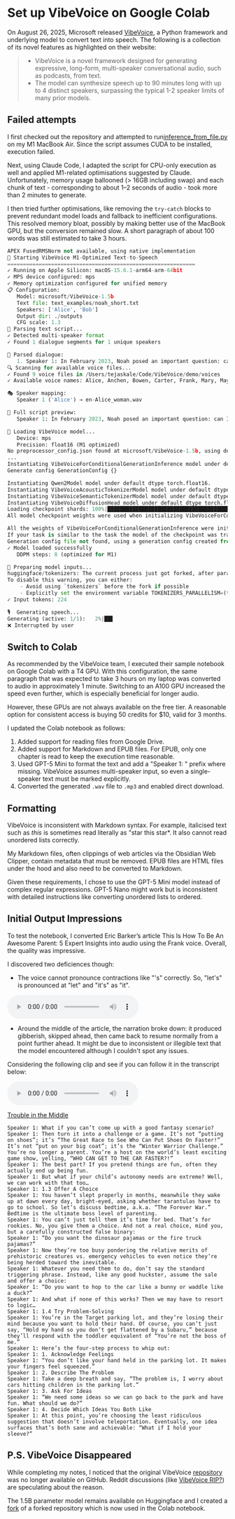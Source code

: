 # Set up VibeVoice on Google Colab

On August 26, 2025, Microsoft released [VibeVoice](https://microsoft.github.io/VibeVoice/), a Python framework and underlying model to convert text into speech. The following is a collection of its novel features as highlighted on their website:

> * VibeVoice is a novel framework designed for generating expressive, long-form, multi-speaker conversational audio, such as podcasts, from text.
> * The model can synthesize speech up to 90 minutes long with up to 4 distinct speakers, surpassing the typical 1-2 speaker limits of many prior models.

## Failed attempts
I first checked out the repository and attempted to run[inference_from_file.py](https://github.com/tejas-kale/VibeVoice/blob/main/demo/inference_from_file.py) on my M1 MacBook Air. Since the script assumes CUDA to be installed, execution failed. 

Next, using Claude Code, I adapted the script for CPU-only execution as well and applied M1-related optimisations suggested by Claude. Unfortunately, memory usage ballooned (> 16GB including swap) and each chunk of text - corresponding to about 1–2 seconds of audio - took more than 2 minutes to generate. 

I then tried further optimisations, like removing the `try-catch` blocks to prevent redundant model loads and fallback to inefficient configurations. This resolved memory bloat, possibly by making better use of the MacBook GPU, but the conversion remained slow. A short paragraph of about 100 words was still estimated to take 3 hours.

```python
APEX FusedRMSNorm not available, using native implementation
🚀 Starting VibeVoice M1-Optimized Text-to-Speech
============================================================
✓ Running on Apple Silicon: macOS-15.6.1-arm64-arm-64bit
✓ MPS device configured: mps
✓ Memory optimization configured for unified memory
📋 Configuration:
   Model: microsoft/VibeVoice-1.5b
   Text file: text_examples/noah_short.txt
   Speakers: ['Alice', 'Bob']
   Output dir: ./outputs
   CFG scale: 1.3
📖 Parsing text script...
✓ Detected multi-speaker format
✓ Found 1 dialogue segments for 1 unique speakers

📝 Parsed dialogue:
   1. Speaker 1: In February 2023, Noah posed an important question: can India industrialize? The question...
🔍 Scanning for available voice files...
✓ Found 9 voice files in /Users/tejaskale/Code/VibeVoice/demo/voices
✓ Available voice names: Alice, Anchen, Bowen, Carter, Frank, Mary, Maya, Samuel, Xinran, en-Alice_woman, en-Carter_man, en-Frank_man, en-Mary_woman_bgm, en-Maya_woman, in-Samuel_man, zh-Anchen_man_bgm, zh-Bowen_man, zh-Xinran_woman

🎭 Speaker mapping:
   Speaker 1 ('Alice') → en-Alice_woman.wav

📄 Full script preview:
   Speaker 1: In February 2023, Noah posed an important question: can India industrialize? The question has been on the minds of Indian economic policymakers since its independence in 1947. Recent attemp...

🧠 Loading VibeVoice model...
   Device: mps
   Precision: float16 (M1 optimized)
No preprocessor_config.json found at microsoft/VibeVoice-1.5b, using defaults
...
Instantiating VibeVoiceForConditionalGenerationInference model under default dtype torch.float16.
Generate config GenerationConfig {}

Instantiating Qwen2Model model under default dtype torch.float16.
Instantiating VibeVoiceAcousticTokenizerModel model under default dtype torch.float16.
Instantiating VibeVoiceSemanticTokenizerModel model under default dtype torch.float16.
Instantiating VibeVoiceDiffusionHead model under default dtype torch.float16.
Loading checkpoint shards: 100%|█████████████████████████████████████████████████████████████████████████████████████████████████████████████████| 3/3 [00:16<00:00,  5.60s/it]
All model checkpoint weights were used when initializing VibeVoiceForConditionalGenerationInference.

All the weights of VibeVoiceForConditionalGenerationInference were initialized from the model checkpoint at microsoft/VibeVoice-1.5b.
If your task is similar to the task the model of the checkpoint was trained on, you can already use VibeVoiceForConditionalGenerationInference for predictions without further training.
Generation config file not found, using a generation config created from the model config.
✓ Model loaded successfully
   DDPM steps: 8 (optimized for M1)

🔧 Preparing model inputs...
huggingface/tokenizers: The current process just got forked, after parallelism has already been used. Disabling parallelism to avoid deadlocks...
To disable this warning, you can either:
	- Avoid using `tokenizers` before the fork if possible
	- Explicitly set the environment variable TOKENIZERS_PARALLELISM=(true | false)
✓ Input tokens: 224

🎙️  Generating speech...
Generating (active: 1/1):   2%|██▋                                                                                                          | 11/448 [04:05<2:54:27, 23.95s/it]                                                                                                                                                                               
❌ Interrupted by user
```

## Switch to Colab
As recommended by the VibeVoice team, I executed their sample notebook on Google Colab with a T4 GPU. With this configuration, the same paragraph that was expected to take 3 hours on my laptop was converted to audio in approximately 1 minute. Switching to an A100 GPU increased the speed even further, which is especially beneficial for longer audio. 

However, these GPUs are not always available on the free tier. A reasonable option for consistent access is buying 50 credits for $10, valid for 3 months.

I updated the Colab notebook as follows:
1. Added support for reading files from Google Drive.
2. Added support for Markdown and EPUB files. For EPUB, only one chapter is read to keep the execution time reasonable.
3. Used GPT-5 Mini to format the text and add a "Speaker 1: " prefix where missing. VibeVoice assumes multi-speaker input, so even a single-speaker text must be marked explicitly.
4. Converted the generated `.wav` file to `.mp3` and enabled direct download.

## Formatting
VibeVoice is inconsistent with Markdown syntax. For example, italicised text such as *this* is sometimes read literally as "star this star*. It also cannot read unordered lists correctly. 

My Markdown files, often clippings of web articles via the Obsidian Web Clipper, contain metadata that must be removed. EPUB files are HTML files under the hood and also need to be converted to Markdown. 

Given these requirements, I chose to use the GPT-5 Mini model instead of complex regular expressions. GPT-5 Nano might work but is inconsistent with detailed instructions like converting unordered lists to ordered.

## Initial Output Impressions
To test the notebook, I converted Eric Barker’s article This Is How To Be An Awesome Parent: 5 Expert Insights into audio using the Frank voice. Overall, the quality was impressive.

I discovered two deficiences though:
* The voice cannot pronounce contractions like "'s" correctly. So, "let's" is pronounced at "let" and "it's" as "it".

<audio controls>
  <source src="./assets/let_pronunciation.mp3" type="audio/mpeg">
  Pronunciation of 's
</audio>

* Around the middle of the article, the narration broke down: it produced gibberish, skipped ahead, then came back to resume normally from a point further ahead. It might be due to inconsistent or illegible text that the model encountered although I couldn't spot any issues. 

Considering the following clip and see if you can follow it in the transcript below:

<audio controls>
  <source src="./assets/problems_in_the_middle.mp3" type="audio/mpeg">
  Trouble in the Middle
</audio>

[Trouble in the Middle](./assets/problems_in_the_middle.mp3)

```text
Speaker 1: What if you can’t come up with a good fantasy scenario?
Speaker 1: Then turn it into a challenge or a game. It’s not “putting on shoes”; it’s “The Great Race to See Who Can Put Shoes On Faster!” It’s not “put on your big coat”; it’s the “Winter Warrior Challenge.” You’re no longer a parent. You’re a host on the world’s least exciting game show, yelling, “WHO CAN GET TO THE CAR FASTER?!”
Speaker 1: The best part? If you pretend things are fun, often they actually end up being fun.
Speaker 1: But what if your child’s autonomy needs are extreme? Well, we can work with that too…
Speaker 1: 1.3 Offer A Choice
Speaker 1: You haven’t slept properly in months, meanwhile they wake up at dawn every day, bright-eyed, asking whether tarantulas have to go to school. So let’s discuss bedtime, a.k.a. “The Forever War.” Bedtime is the ultimate boss level of parenting.
Speaker 1: You can’t just tell them it’s time for bed. That’s for rookies. No, you give them a choice. And not a real choice, mind you, but a carefully constructed false binary:
Speaker 1: “Do you want the dinosaur pajamas or the fire truck pajamas?”
Speaker 1: Now they’re too busy pondering the relative merits of prehistoric creatures vs. emergency vehicles to even notice they’re being herded toward the inevitable.
Speaker 1: Whatever you need them to do, don’t say the standard triggering phrase. Instead, like any good huckster, assume the sale and offer a choice:
Speaker 1: “Do you want to hop to the car like a bunny or waddle like a duck?”
Speaker 1: And what if none of this works? Then we may have to resort to logic…
Speaker 1: 1.4 Try Problem-Solving
Speaker 1: You’re in the Target parking lot, and they’re losing their mind because you want to hold their hand. Of course, you can’t just say, “Hold my hand so you don’t get flattened by a Subaru,” because they’ll respond with the toddler equivalent of “You’re not the boss of me.”
Speaker 1: Here’s the four-step process to whip out:
Speaker 1: 1. Acknowledge Feelings
Speaker 1: “You don’t like your hand held in the parking lot. It makes your fingers feel squeezed.”
Speaker 1: 2. Describe The Problem
Speaker 1: Take a deep breath and say, “The problem is, I worry about cars hitting children in the parking lot.”
Speaker 1: 3. Ask For Ideas
Speaker 1: “We need some ideas so we can go back to the park and have fun. What should we do?”
Speaker 1: 4. Decide Which Ideas You Both Like
Speaker 1: At this point, you’re choosing the least ridiculous suggestion that doesn’t involve teleportation. Eventually, one idea surfaces that’s both sane and achievable: “What if I hold your sleeve?”
```

## P.S. VibeVoice Disappeared
While completing my notes, I noticed that the original VibeVoice [repository](https://github.com/microsoft/VibeVoice) was no longer available on GitHub. Reddit discussions (like [VibeVoice RIP?](https://www.reddit.com/r/LocalLLaMA/comments/1n7zk45/vibevoice_rip_what_do_you_think/)) are speculating about the reason. 

The 1.5B parameter model remains available on Huggingface and I created a [fork](https://github.com/tejas-kale/VibeVoice) of a forked repository which is now used in the Colab notebook.
